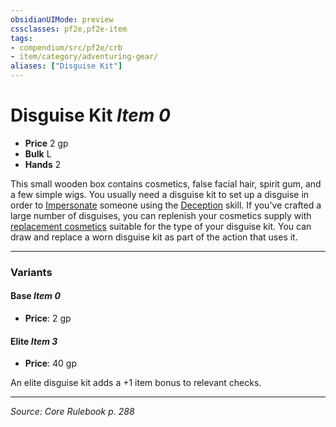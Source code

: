 ```yaml
---
obsidianUIMode: preview
cssclasses: pf2e,pf2e-item
tags:
- compendium/src/pf2e/crb
- item/category/adventuring-gear/
aliases: ["Disguise Kit"]
---
```

# Disguise Kit *Item 0*  

- **Price** 2 gp
- **Bulk** L
- **Hands** 2

This small wooden box contains cosmetics, false facial hair, spirit gum, and a few simple wigs. You usually need a disguise kit to set up a disguise in order to [Impersonate](rules/actions/impersonate.md) someone using the [Deception](compendium/skills.md#Deception) skill. If you've crafted a large number of disguises, you can replenish your cosmetics supply with [replacement cosmetics](compendium/equipment/items/replacement-cosmetics.md) suitable for the type of your disguise kit. You can draw and replace a worn disguise kit as part of the action that uses it.

---

### Variants

#### Base *Item 0*

- **Price**: 2 gp

#### Elite *Item 3*

- **Price**: 40 gp

An elite disguise kit adds a +1 item bonus to relevant checks.

---
*Source: Core Rulebook p. 288*